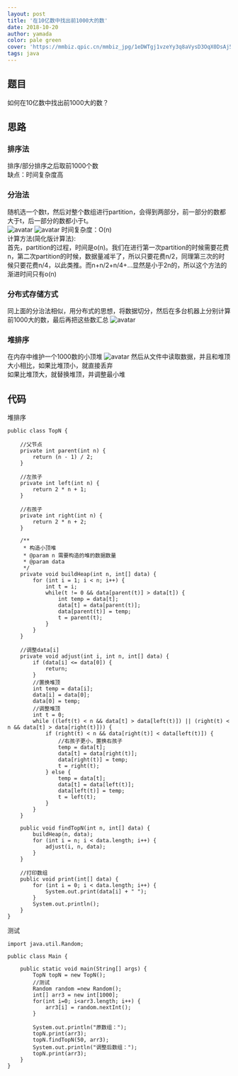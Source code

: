 ```yaml
---
layout: post
title: '在10亿数中找出前1000大的数'
date: 2018-10-20
author: yamada
color: pale green
cover: 'https://mmbiz.qpic.cn/mmbiz_jpg/1eDWTgj1vzeYy3q8aVysD3OqX0DsAj5KaW8Xn2QPyeZAVzKgSPV7L2k1kUjjYZiayribywTDsY2jXpHjC9LwSfqw/640?wx_fmt=jpeg&tp=webp&wxfrom=5&wx_lazy=1&wx_co=1'
tags: java
---
```

## 题目
如何在10亿数中找出前1000大的数？
## 思路
### 排序法
排序/部分排序之后取前1000个数  
缺点：时间复杂度高
### 分治法
随机选一个数t，然后对整个数组进行partition，会得到两部分，前一部分的数都大于t，后一部分的数都小于t。  
![avatar](https://mmbiz.qpic.cn/mmbiz_jpg/1eDWTgj1vzeYy3q8aVysD3OqX0DsAj5K5h2C2Wbj7DJFXRLEKicWtzFYrY1VRptR84XUIn8Cca0SNmDM4docemQ/640?wx_fmt=jpeg&tp=webp&wxfrom=5&wx_lazy=1&wx_co=1)
![avatar](https://mmbiz.qpic.cn/mmbiz_jpg/1eDWTgj1vzfBiaaLdFPcYObq38F6wTEDo2ghNUTKjboqicoe1rs5ZucO2u4VcyYKZP9RWxlXjxYibKQ15j6FuibxtQ/640?wx_fmt=jpeg&tp=webp&wxfrom=5&wx_lazy=1&wx_co=1)
时间复杂度：O(n)  
计算方法(简化版计算法):  
首先，partition的过程，时间是o(n)。我们在进行第一次partition的时候需要花费n，第二次partition的时候，数据量减半了，所以只要花费n/2，同理第三次的时候只要花费n/4，以此类推。而n+n/2+n/4+...显然是小于2n的，所以这个方法的渐进时间只有o(n)
### 分布式存储方式
同上面的分治法相似，用分布式的思想，将数据切分，然后在多台机器上分别计算前1000大的数，最后再把这些数汇总
![avatar](https://mmbiz.qpic.cn/mmbiz_jpg/1eDWTgj1vzfBiaaLdFPcYObq38F6wTEDoXpc9doQnaMd1nxq6PMChXggYLAddQ3m6nBgBprRFejfhmWiaxyl8Vicw/640?wx_fmt=jpeg&tp=webp&wxfrom=5&wx_lazy=1&wx_co=1)
### 堆排序
在内存中维护一个1000数的小顶堆
![avatar](https://mmbiz.qpic.cn/mmbiz_jpg/1eDWTgj1vzfBiaaLdFPcYObq38F6wTEDol2vht9dlQF0cG1icKBreOH9aSrxSuiayz01YErHkNjticG686YBhbaribw/640?wx_fmt=jpeg&tp=webp&wxfrom=5&wx_lazy=1&wx_co=1)
然后从文件中读取数据，并且和堆顶大小相比，如果比堆顶小，就直接丢弃  
如果比堆顶大，就替换堆顶，并调整最小堆  
## 代码
堆排序
```
public class TopN {

    //父节点
    private int parent(int n) {
        return (n - 1) / 2;
    }

    //左孩子
    private int left(int n) {
        return 2 * n + 1;
    }

    //右孩子
    private int right(int n) {
        return 2 * n + 2;
    }

    /**
     * 构造小顶堆
     * @param n 需要构造的堆的数据数量
     * @param data
     */
    private void buildHeap(int n, int[] data) {
        for (int i = 1; i < n; i++) {
            int t = i;
            while(t != 0 && data[parent(t)] > data[t]) {
                int temp = data[t];
                data[t] = data[parent(t)];
                data[parent(t)] = temp;
                t = parent(t);
            }
        }
    }

    //调整data[i]
    private void adjust(int i, int n, int[] data) {
        if (data[i] <= data[0]) {
            return;
        }
        //置换堆顶
        int temp = data[i];
        data[i] = data[0];
        data[0] = temp;
        //调整堆顶
        int t = 0;
        while ((left(t) < n && data[t] > data[left(t)]) || (right(t) < n && data[t] > data[right(t)])) {
            if (right(t) < n && data[right(t)] < data[left(t)]) {
                //右孩子更小，置换右孩子
                temp = data[t];
                data[t] = data[right(t)];
                data[right(t)] = temp;
                t = right(t);
            } else {
                temp = data[t];
                data[t] = data[left(t)];
                data[left(t)] = temp;
                t = left(t);
            }
        }
    }

    public void findTopN(int n, int[] data) {
        buildHeap(n, data);
        for (int i = n; i < data.length; i++) {
            adjust(i, n, data);
        }
    }

    //打印数组
    public void print(int[] data) {
        for (int i = 0; i < data.length; i++) {
            System.out.print(data[i] + " ");
        }
        System.out.println();
    }
}
```
测试
```
import java.util.Random;

public class Main {

    public static void main(String[] args) {
        TopN topN = new TopN();
        //测试
        Random random =new Random();
        int[] arr3 = new int[1000];
        for(int i=0; i<arr3.length; i++) {
            arr3[i] = random.nextInt();
        }

        System.out.println("原数组：");
        topN.print(arr3);
        topN.findTopN(50, arr3);
        System.out.println("调整后数组：");
        topN.print(arr3);
    }
}
```